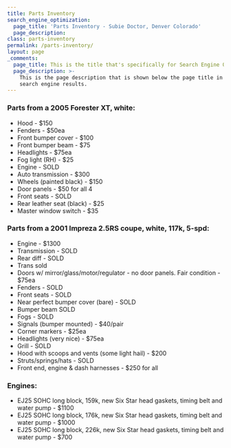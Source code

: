 ```yaml
---
title: Parts Inventory
search_engine_optimization:
  page_title: 'Parts Inventory - Subie Doctor, Denver Colorado'
  page_description:
class: parts-inventory
permalink: /parts-inventory/
layout: page
_comments:
  page_title: This is the title that's specifically for Search Engine Optimization.
  page_description: >-
    This is the page description that is shown below the page title in the
    search engine results.
---
```



### Parts from a 2005 Forester XT, white:

* Hood - $150
* Fenders - $50ea
* Front bumper cover - $100
* Front bumper beam - $75
* Headlights - $75ea
* Fog light (RH) - $25
* Engine - SOLD
* Auto transmission - $300
* Wheels (painted black) - $150
* Door panels - $50 for all 4
* Front seats - SOLD
* Rear leather seat (black) - $25
* Master window switch - $35

### Parts from a 2001 Impreza 2.5RS coupe, white, 117k, 5-spd:

* Engine - $1300
* Transmission - SOLD
* Rear diff - SOLD
* Trans sold
* Doors w/ mirror/glass/motor/regulator - no door panels. Fair condition - $75ea
* Fenders - SOLD
* Front seats - SOLD
* Near perfect bumper cover (bare) - SOLD
* Bumper beam SOLD
* Fogs - SOLD
* Signals (bumper mounted) - $40/pair
* Corner markers - $25ea
* Headlights (very nice) - $75ea
* Grill - SOLD
* Hood with scoops and vents (some light hail) - $200
* Struts/springs/hats - SOLD
* Front end, engine & dash harnesses - $250 for all&nbsp;

### Engines:

* EJ25 SOHC long block, 159k, new Six Star head gaskets, timing belt and water pump - $1100
* EJ25 SOHC long block, 176k, new Six Star head gaskets, timing belt and water pump - $1000
* EJ25 SOHC long block, 226k, new Six Star head gaskets, timing belt and water pump - $700
